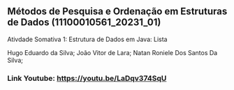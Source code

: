 ## Métodos de Pesquisa e Ordenação em Estruturas de Dados (11100010561_20231_01)

Ativdade Somativa 1: Estrutura de Dados em Java: Lista

Hugo Eduardo da Silva;
João Vitor de Lara;
Natan Roniele Dos Santos Da Silva;

### Link Youtube:   https://youtu.be/LaDqv374SqU
